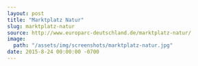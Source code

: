 ```yaml
---
layout: post
title: "Marktplatz Natur"
slug: marktplatz-natur
source: http://www.europarc-deutschland.de/marktplatz-natur/
image:
  path: "/assets/img/screenshots/marktplatz-natur.jpg"
date: 2015-8-24 00:00:00 -0700
---
```


